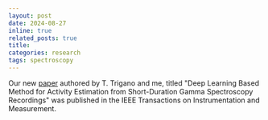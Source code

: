 ```yaml
---
layout: post
date: 2024-08-27
inline: true
related_posts: true
title: 
categories: research
tags: spectroscopy
---
```


Our new [paper](https://doi.org/10.1109/TIM.2024.3449943) authored by T. Trigano and me, titled 
"Deep Learning Based Method for Activity Estimation from Short-Duration Gamma Spectroscopy Recordings"
was published in the IEEE Transactions on Instrumentation and Measurement.
